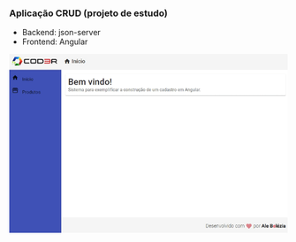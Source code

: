 ### Aplicação CRUD (projeto de estudo)

- Backend: json-server
- Frontend: Angular 

<p align="center">
  <img src=".github/crud-angular9.gif">
</p>
